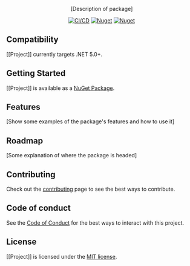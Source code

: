 <p align="center">[Description of package]</p>

<div align="center">

[![CI/CD](https://github.com/[github-username-or-organisation]/[github-repository]/actions/workflows/cicd.yml/badge.svg)](https://github.com/github-username-or-organisation/[github-repository]/actions/workflows/cicd.yml)
[![Nuget](https://img.shields.io/nuget/v/[[Project]])](https://www.nuget.org/packages/[[Project]])
[![Nuget](https://img.shields.io/nuget/dt/[[Project]])](https://www.nuget.org/packages/[[Project]])

</div>

## Compatibility

[[Project]] currently targets .NET 5.0+.

## Getting Started

[[Project]] is available as a [NuGet Package](https://www.nuget.org/packages/[[Project]]).

## Features

[Show some examples of the package's features and how to use it]

## Roadmap

[Some explanation of where the package is headed]

## Contributing

Check out the [contributing](CONTRIBUTING.md) page to see the best ways to contribute.

## Code of conduct

See the [Code of Conduct](CODE_OF_CONDUCT.md) for the best ways to interact with this project.

## License

[[Project]] is licensed under the [MIT license](LICENSE).
